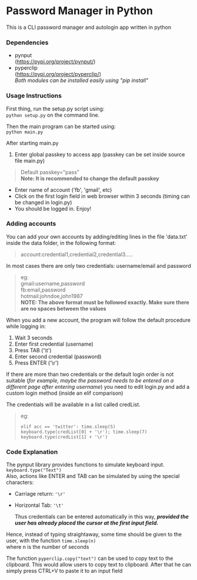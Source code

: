 # Password Manager in Python

This is a CLI password manager and autologin app written in python

### Dependencies
- pynput   
(https://pypi.org/project/pynput/)
- pyperclip   
(https://pypi.org/project/pyperclip/)  
*Both modules can be installed easily using "pip install"*

### Usage Instructions
First thing, run the setup.py script using:  
<code>python setup.py</code> on the command line.

Then the main program can be started using:  
<code>python main.py</code>  

After starting main.py
1. Enter global passkey to access app
(passkey can be set inside source file main.py)  
>Default passkey="pass"  
**Note: It is recommended to change the default passkey**
* Enter name of account ('fb', 'gmail', etc)
* Click on the first login field in web browser within 3 seconds (timing can be changed in login.py)
* You should be logged in. Enjoy!

### Adding accounts
You can add your own accounts by adding/editing lines in the file 'data.txt' inside the data folder, in the following format:  
>account:credential1,credential2,credential3.....  

In most cases there are only two credentials: username/email and password
>eg:  
gmail:username,password  
fb:email,password  
hotmail:johndoe,john1987  
**NOTE: The above format must be followed exactly. Make sure there are no spaces between the values**

When you add a new account, the program will follow the default procedure while logging in:  
1. Wait 3 seconds  
2. Enter first credential (username)
3. Press TAB ('\t')
4. Enter second credential (password)
5. Press ENTER ('\r')

If there are more than two credentials or the default login order is not suitable (*for example, maybe the password needs to be entered on a different page after entering username*) you need to edit login.py and add a custom login method (inside an elif comparison)  

The credentials will be available in a list called credList.

>eg:<pre><code>elif acc == 'twitter':
  time.sleep(5)
  keyboard.type(credList[0] + '\r');
  time.sleep(7)
  keyboard.type(credList[1] + '\r')</code></pre>

### Code Explanation
The pynput library provides functions to simulate keyboard input.  
<code>keyboard.type("Text")</code>  
Also, actions like ENTER and TAB can be simulated by using the special characters:  
- Carriage return: <code>'\r'</code>
- Horizontal Tab: <code>'\t'</code>


  Thus credentials can be entered automatically in this way, ***provided the user has already placed the cursor at the first input field.***


Hence, instead of typing straightaway, some time should be given to the user, with the function <code>time.sleep(n)</code>  
where n is the number of seconds

The function <code>pyperclip.copy("text")</code> can be used to copy text to the clipboard. This would allow users to copy text to clipboard. After that he can simply press CTRL+V to paste it to an input field
